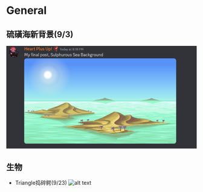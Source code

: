 # General

## 硫磺海新背景(9/3)
![alt text](image_sulfurSeaBackground.png)

## 生物
- Triangle捣碎鳄(9/23)
  ![alt text](imgae_trasher.png)